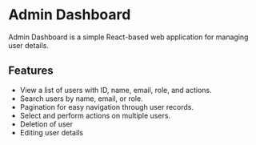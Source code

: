 # Admin Dashboard

Admin Dashboard is a simple React-based web application for managing user details.

## Features

- View a list of users with ID, name, email, role, and actions.
- Search users by name, email, or role.
- Pagination for easy navigation through user records.
- Select and perform  actions on multiple users.
- Deletion of user
- Editing user details



